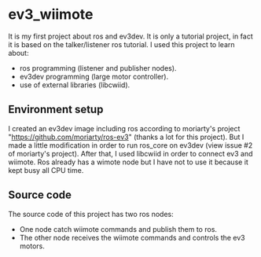 ev3_wiimote
===========
It is my first project about ros and ev3dev. It is only a tutorial project, in fact it is based on the talker/listener ros tutorial.
I used this project to learn about:
- ros programming (listener and publisher nodes).
- ev3dev programming (large motor controller).
- use of external libraries (libcwiid).

Environment setup
----------------
I created an ev3dev image including ros according to moriarty's project "https://github.com/moriarty/ros-ev3" (thanks a lot for this project).  But I made a little modification in order to run ros_core on ev3dev (view issue #2 of moriarty's project).
After that, I used libcwiid in order to connect ev3 and wiimote.  Ros already has a wimote node but I have not to use it because it kept busy all CPU time.

Source code
-----------
The source code of this project has two ros nodes:
- One node catch wiimote commands and publish them to ros.
- The other node receives the wiimote commands and controls the ev3 motors.

